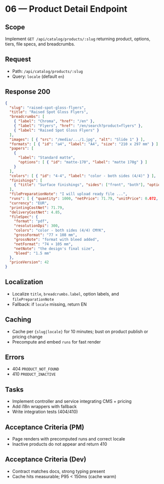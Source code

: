 # 06 — Product Detail Endpoint

## Scope
Implement `GET /api/catalog/products/:slug` returning product, options, tiers, file specs, and breadcrumbs.

## Request
- Path: `/api/catalog/products/:slug`
- Query: `locale` (default `en`)

## Response 200
```json
{
  "slug": "raised-spot-gloss-flyers",
  "title": "Raised Spot Gloss Flyers",
  "breadcrumbs": [
    { "label": "Chroma", "href": "/en" },
    { "label": "Flyers", "href": "/en/search?product=flyers" },
    { "label": "Raised Spot Gloss Flyers" }
  ],
  "images": [ { "src": "/media/.../1.jpg", "alt": "Slide 1" } ],
  "formats": [ { "id": "a4", "label": "A4", "size": "210 x 297 mm" } ],
  "papers": [
    {
      "label": "Standard matte",
      "options": [ { "id": "matte-170", "label": "matte 170g" } ]
    }
  ],
  "colors": [ { "id": "4-4", "label": "color - both sides (4/4)" } ],
  "finishings": [
    { "title": "Surface finishings", "sides": ["front", "both"], "options": [ { "id": "soft-skin-foil", "label": "Soft Skin foil" } ] }
  ],
  "filePreparationNote": "I will upload ready file ...",
  "runs": [ { "quantity": 1000, "netPrice": 71.79, "unitPrice": 0.072, "eta": "Thu (09/18)", "cutoffNote": "Order today until 16:00" } ],
  "currency": "EUR",
  "printingCostNet": 71.79,
  "deliveryCostNet": 4.85,
  "fileSpec": {
    "format": "pdf",
    "resolutionDpi": 300,
    "colors": "color - both sides (4/4) CMYK",
    "grossFormat": "77 × 108 mm",
    "grossNote": "format with bleed added",
    "netFormat": "74 × 105 mm",
    "netNote": "the design's final size",
    "bleed": "1.5 mm"
  },
  "priceVersion": 42
}
```

## Localization
- Localize `title`, `breadcrumbs.label`, option labels, and `filePreparationNote`
- Fallback: if `locale` missing, return EN

## Caching
- Cache per `{slug|locale}` for 10 minutes; bust on product publish or pricing change
- Precompute and embed `runs` for fast render

## Errors
- 404 `PRODUCT_NOT_FOUND`
- 410 `PRODUCT_INACTIVE`

## Tasks
- Implement controller and service integrating CMS + pricing
- Add i18n wrappers with fallback
- Write integration tests (404/410)

## Acceptance Criteria (PM)
- Page renders with precomputed runs and correct locale
- Inactive products do not appear and return 410

## Acceptance Criteria (Dev)
- Contract matches docs, strong typing present
- Cache hits measurable; P95 < 150ms (cache warm)